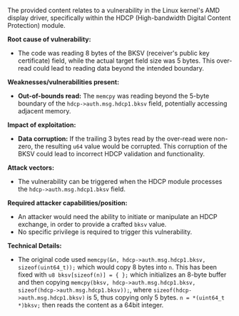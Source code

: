 The provided content relates to a vulnerability in the Linux kernel's AMD display driver, specifically within the HDCP (High-bandwidth Digital Content Protection) module.

**Root cause of vulnerability:**
- The code was reading 8 bytes of the BKSV (receiver's public key certificate) field, while the actual target field size was 5 bytes. This over-read could lead to reading data beyond the intended boundary.

**Weaknesses/vulnerabilities present:**
- **Out-of-bounds read:** The `memcpy` was reading beyond the 5-byte boundary of the `hdcp->auth.msg.hdcp1.bksv` field, potentially accessing adjacent memory.

**Impact of exploitation:**
- **Data corruption:** If the trailing 3 bytes read by the over-read were non-zero, the resulting `u64` value would be corrupted. This corruption of the BKSV could lead to incorrect HDCP validation and functionality.

**Attack vectors:**
- The vulnerability can be triggered when the HDCP module processes the `hdcp->auth.msg.hdcp1.bksv` field. 

**Required attacker capabilities/position:**
- An attacker would need the ability to initiate or manipulate an HDCP exchange, in order to provide a crafted `bksv` value.
- No specific privilege is required to trigger this vulnerability.

**Technical Details:**
- The original code used `memcpy(&n, hdcp->auth.msg.hdcp1.bksv, sizeof(uint64_t));` which would copy 8 bytes into `n`. This has been fixed with `u8 bksv[sizeof(n)] = { };` which initializes an 8-byte buffer and then copying `memcpy(bksv, hdcp->auth.msg.hdcp1.bksv, sizeof(hdcp->auth.msg.hdcp1.bksv));`, where `sizeof(hdcp->auth.msg.hdcp1.bksv)` is 5, thus copying only 5 bytes. `n = *(uint64_t *)bksv;` then reads the content as a 64bit integer.